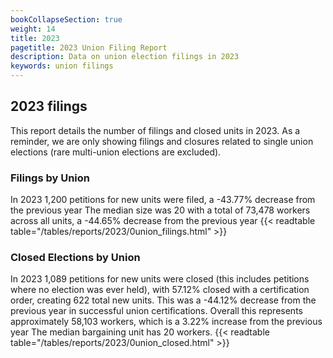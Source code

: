 ```yaml
---
bookCollapseSection: true
weight: 14
title: 2023
pagetitle: 2023 Union Filing Report
description: Data on union election filings in 2023
keywords: union filings
---
```


## 2023 filings

This report details the number of filings and closed units in 2023. As a reminder, we are only showing filings and closures related to single union elections (rare multi-union elections are excluded).

### Filings by Union
In 2023 1,200 petitions for new units were filed, a -43.77% decrease from the previous year The median size was 20 with a total of 73,478 workers across all units, a -44.65% decrease from the previous year
{{< readtable table="/tables/reports/2023/0union_filings.html" >}}

### Closed Elections by Union
In 2023 1,089 petitions for new units were closed (this includes petitions where no election was ever held), with 57.12% closed with a certification order, creating 622 total new units. This was a -44.12% decrease from the previous year in successful union certifications. Overall this represents approximately 58,103 workers, which is a 3.22% increase from the previous year The median bargaining unit has 20 workers.
{{< readtable table="/tables/reports/2023/0union_closed.html" >}}

